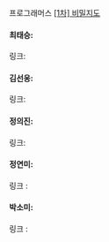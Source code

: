 프로그래머스 [[1차] 비밀지도](https://school.programmers.co.kr/learn/courses/30/lessons/17681)<br>

#### 최태승: 
링크: 

#### 김선웅: 
링크: 

#### 정의진: 
링크: 

#### 정연미:
링크 : 

#### 박소미: 
링크 : 
